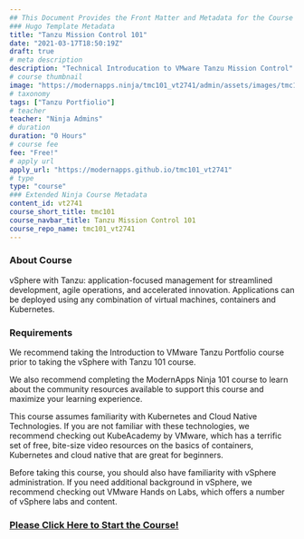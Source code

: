 ```yaml
---
## This Document Provides the Front Matter and Metadata for the Course Information page used in the modernapps.ninja homepage and the member profile page.
### Hugo Template Metadata
title: "Tanzu Mission Control 101"
date: "2021-03-17T18:50:19Z"
draft: true
# meta description
description: "Technical Introducation to VMware Tanzu Mission Control"
# course thumbnail
image: "https://modernapps.ninja/tmc101_vt2741/admin/assets/images/tmc101_vt2741.jpg"
# taxonomy
tags: ["Tanzu Portfiolio"]
# teacher
teacher: "Ninja Admins"
# duration
duration: "0 Hours"
# course fee
fee: "Free!"
# apply url
apply_url: "https://modernapps.github.io/tmc101_vt2741"
# type
type: "course"
### Extended Ninja Course Metadata
content_id: vt2741
course_short_title: tmc101
course_navbar_title: Tanzu Mission Control 101
course_repo_name: tmc101_vt2741
---  
```

  
  
### About Course

vSphere with Tanzu: application-focused management for streamlined development, agile operations, and accelerated innovation. Applications can be deployed using any combination of virtual machines, containers and Kubernetes.

### Requirements

We recommend taking the Introduction to VMware Tanzu Portfolio course prior to taking the vSphere with Tanzu 101 course.

We also recommend completing the ModernApps Ninja 101 course to learn about the community resources available to support this course and maximize your learning experience.

This course assumes familiarity with Kubernetes and Cloud Native Technologies. If you are not familiar with these technologies, we recommend checking out KubeAcademy by VMware, which has a terrific set of free, bite-size video resources on the basics of containers, Kubernetes and cloud native that are great for beginners.

Before taking this course, you should also have familiarity with vSphere administration. If you need additional background in vSphere, we recommend checking out VMware Hands on Labs, which offers a number of vSphere labs and content.

### [Please Click Here to Start the Course!](https://modernappsninja.github.io/vSphereTanzu101_VT7933/)